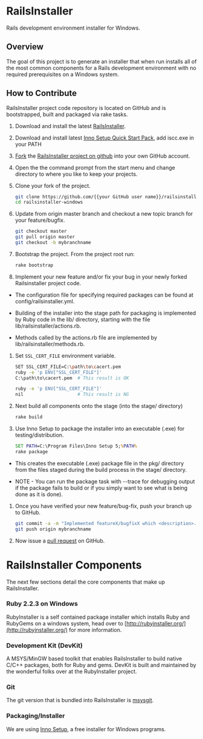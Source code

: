 # RailsInstaller

Rails development environment installer for Windows.

## Overview

The goal of this project is to generate an installer that when run installs all
of the most common components for a Rails development environment with no
required prerequisites on a Windows system.

## How to Contribute

RailsInstaller project code repository is located on GitHub and is bootstrapped,
built and packaged via rake tasks.

1. Download and install the latest
   [RailsInstaller](http://railsinstaller.org/).

1. Download and install latest
   [Inno Setup Quick Start Pack](http://www.jrsoftware.org/isdl.php#qsp),
   add iscc.exe in your PATH

1. [Fork](https://help.github.com/articles/fork-a-repo)
   the [RailsInstaller project on github](https://github.com/railsinstaller/railsinstaller-windows.git)
   into your own GitHub account.

1. Open the the command prompt from the start menu and change directory to where you like to keep your projects.

1. Clone your fork of the project.

    ```bash
    git clone https://github.com/{{your GitHub user name}}/railsinstaller-windows.git
    cd railsinstaller-windows
    ```

1. Update from origin master branch and checkout a new topic branch for your feature/bugfix.

    ```bash
    git checkout master
    git pull origin master
    git checkout -b mybranchname
    ```

1. Bootstrap the project. From the project root run:

    ```bash
    rake bootstrap
    ```

1. Implement your new feature and/or fix your bug in your newly forked Railsinstaller project code.

  * The configuration file for specifying required packages can be found at config/railsinstaller.yml.

  * Building of the installer into the stage path for packaging is implemented by Ruby code in the lib/ directory, starting with the file lib/railsinstaller/actions.rb.

  * Methods called by the actions.rb file are implemented by lib/railsinstaller/methods.rb.

1. Set `SSL_CERT_FILE` environment variable.

    ```bash
    SET SSL_CERT_FILE=C:\path\to\cacert.pem
    ruby -e 'p ENV["SSL_CERT_FILE"]'
    C:\path\to\cacert.pem  # This result is OK

    ruby -e 'p ENV["SSL_CERT_FILE"]'
    nil                    # This result is NG
    ```

1. Next build all components onto the stage (into the stage/ directory)

    ```bash
    rake build
    ```

1. Use Inno Setup to package the installer into an executable (.exe) for testing/distribution.

    ```bat
    SET PATH=C:\Program Files\Inno Setup 5;%PATH%
    rake package
    ```

  * This creates the executable (.exe) package file in the pkg/ directory from the files staged during the build process in the stage/ directory.

  * NOTE - You can run the package task with --trace for debugging output if the package fails to build or if you simply want to see what is being done as it is done).

1. Once you have verified your new feature/bug-fix, push your branch up to GitHub.

    ```bash
    git commit -a -m "Implemented featureX/bugfixX which <description>..."
    git push origin mybranchname
    ```

1. Now issue a [pull request](https://help.github.com/articles/using-pull-requests) on GitHub.

# RailsInstaller Components

The next few sections detail the core components that make up RailsInstaller.

### Ruby 2.2.3 on Windows

RubyInstaller is a self contained package installer which installs Ruby and RubyGems on a windows system, head over to [http://rubyinstaller.org/](http://rubyinstaller.org/) for more information.

### Development Kit (DevKit)

A MSYS/MinGW based toolkit that enables RailsInstaller to build native C/C++ packages, both for Ruby and gems. DevKit is built and maintained by the wonderful folks over at the RubyInstaller project.

### Git

The git version that is bundled into RailsInstaller is
[msysgit](http://msysgit.github.io/).

### Packaging/Installer

We are using [Inno Setup](http://www.jrsoftware.org/isinfo.php "Inno Setup"), a free installer for Windows programs.
